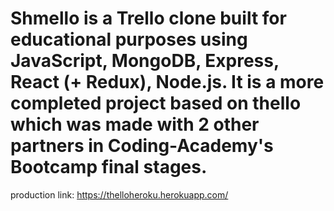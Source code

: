 # Shmello is a Trello clone built for educational purposes using JavaScript, MongoDB, Express, React (+ Redux), Node.js. It is a more completed project based on thello which was made with 2 other partners in Coding-Academy's Bootcamp final stages.

production link: https://thelloheroku.herokuapp.com/

